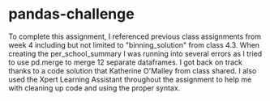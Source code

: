 # pandas-challenge
To complete this assignment, I referenced previous class assignments from week 4 including but not limited to "binning_solution" from class 4.3.
When creating the per_school_summary I was running into several errors as I tried to use pd.merge to merge 12 separate dataframes. I got back on track thanks to a code solution that Katherine O'Malley from class shared.
I also used the Xpert Learning Assistant throughout the assignment to help me with cleaning up code and using the proper syntax.
